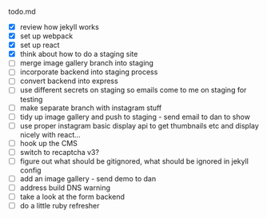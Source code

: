 todo.md

- [x] review how jekyll works
- [x] set up webpack
- [x] set up react
- [x] think about how to do a staging site
- [ ] merge image gallery branch into staging
- [ ] incorporate backend into staging process
- [ ] convert backend into express
- [ ] use different secrets on staging so emails come to me on staging for testing
- [ ] make separate branch with instagram stuff
- [ ] tidy up image gallery and push to staging - send email to dan to show
- [ ] use proper instagram basic display api to get thumbnails etc and display nicely with react...
- [ ] hook up the CMS
- [ ] switch to recaptcha v3?
- [ ] figure out what should be gitignored, what should be ignored in jekyll config
- [ ] add an image gallery - send demo to dan
- [ ] address build DNS warning
- [ ] take a look at the form backend
- [ ] do a little ruby refresher
